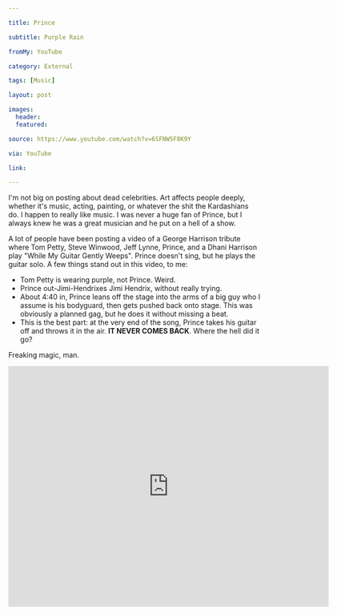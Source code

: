 ```yaml
---

title: Prince

subtitle: Purple Rain

fromMy: YouTube

category: External

tags: [Music]

layout: post

images:
  header:
  featured:

source: https://www.youtube.com/watch?v=6SFNW5F8K9Y

via: YouTube

link:

---
```


I'm not big on posting about dead celebrities. Art affects people deeply, whether it's music, acting, painting, or whatever the shit the Kardashians do.  I happen to really like music. I was never a huge fan of Prince, but I always knew he was a great musician and he put on a hell of a show.
 
A lot of people have been posting a video of a George Harrison tribute where Tom Petty, Steve Winwood, Jeff Lynne, Prince, and a Dhani Harrison play "While My Guitar Gently Weeps". Prince doesn't sing, but he plays the guitar solo.  A few things stand out in this video, to me:

 - Tom Petty is wearing purple, not Prince.  Weird.
 - Prince out-Jimi-Hendrixes Jimi Hendrix, without really trying.
 - About 4:40 in, Prince leans off the stage into the arms of a big guy who I assume is his bodyguard, then gets pushed back onto stage. This was obviously a planned gag, but he does it without missing a beat.
 - This is the best part: at the very end of the song, Prince takes his guitar off and throws it in the air.  **IT NEVER COMES BACK**.  Where the hell did it go?

Freaking magic, man.


<div class="embed">
<iframe width="640" height="480" src="http://www.youtube.com/embed/https://www.youtube.com/watch?v=6SFNW5F8K9Y?rel=0&amp;showinfo=0" frameborder="0" allowfullscreen></iframe>
</div>
